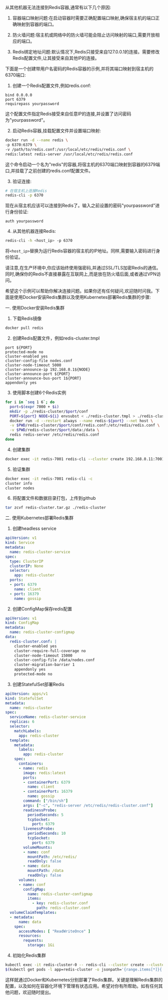 从其他机器无法连接到Redis容器,通常有以下几个原因:

1. 容器端口映射问题:在启动容器时需要正确配置端口映射,确保宿主机的端口正确映射到容器的端口。

2. 防火墙问题:宿主机或网络中的防火墙可能会阻止访问映射的端口,需要开放相应的端口。

3. Redis绑定地址问题:默认情况下,Redis只接受来自127.0.0.1的连接。需要修改Redis配置文件,让其接受来自其他IP的连接。

下面是一个创建带用户名密码的Redis容器的示例,并将其端口映射到宿主机的6370端口:

1. 创建一个Redis配置文件,例如redis.conf:
```
bind 0.0.0.0
port 6379
requirepass yourpassword
```
这个配置文件指定Redis接受来自任意IP的连接,并设置了访问密码为"yourpassword"。

2. 启动Redis容器,挂载配置文件并设置端口映射:
```bash
docker run -d --name redis \
-p 6370:6379 \
-v /path/to/redis.conf:/usr/local/etc/redis/redis.conf \
redis:latest redis-server /usr/local/etc/redis/redis.conf
```
这个命令启动一个名为"redis"的容器,将宿主机的6370端口映射到容器的6379端口,并挂载了之前创建的redis.conf配置文件。

3. 验证连接:
```bash
# 在宿主机上连接Redis
redis-cli -p 6370
```

现在从宿主机应该可以连接到Redis了。输入之前设置的密码"yourpassword"进行身份验证:
```
auth yourpassword
```

4. 从其他机器连接Redis:
```bash
redis-cli -h <host_ip> -p 6370
```
将`<host_ip>`替换为运行Redis容器的宿主机的IP地址。同样,需要输入密码进行身份验证。

请注意,在生产环境中,你应该始终使用强密码,并通过SSL/TLS加密Redis的通信。同时,确保你的Redis不直接暴露在互联网上,而是放在防火墙后面,或者通过VPN访问。

希望这个示例可以帮助你解决连接问题。如果你还有任何疑问,欢迎随时问我。下面是使用Docker安装Redis集群以及使用Kubernetes部署Redis集群的步骤:

一. 使用Docker安装Redis集群

1. 下载Redis镜像
```bash
docker pull redis
```

2. 创建Redis配置文件，例如redis-cluster.tmpl
```
port ${PORT}
protected-mode no
cluster-enabled yes
cluster-config-file nodes.conf
cluster-node-timeout 5000
cluster-announce-ip 192.168.0.1${NODE}
cluster-announce-port ${PORT}
cluster-announce-bus-port 1${PORT}
appendonly yes
```

3. 使用脚本创建6个Redis实例
```bash
for i in `seq 1 6`; do 
  port=$(expr 7000 + $i)
  mkdir -p ./redis-cluster/$port/conf 
  PORT=${port} NODE=${i} envsubst < ./redis-cluster.tmpl > ./redis-cluster/$port/conf/redis.conf
  docker run -d --restart always --name redis-${port} --net host \
  -v $PWD/redis-cluster/$port/conf/redis.conf:/etc/redis/redis.conf \
  -v $PWD/redis-cluster/$port/data:/data \
  redis redis-server /etc/redis/redis.conf
done
```

4. 创建集群
```bash
docker exec -it redis-7001 redis-cli --cluster create 192.168.0.11:7001 192.168.0.12:7002 192.168.0.13:7003 192.168.0.14:7004 192.168.0.15:7005 192.168.0.16:7006 --cluster-replicas 1
```

5. 验证集群
```bash
docker exec -it redis-7001 redis-cli -c
cluster info
cluster nodes
```

6. 将配置文件和数据目录打包，上传到github
```bash
tar zcvf redis-cluster.tar.gz ./redis-cluster
```

二. 使用Kubernetes部署Redis集群 

1. 创建headless service
```yaml
apiVersion: v1
kind: Service
metadata:
  name: redis-cluster-service
spec:
  type: ClusterIP
  clusterIP: None
  selector:
    app: redis-cluster
  ports:
  - port: 6379
    name: client
  - port: 16379 
    name: gossip
```

2. 创建ConfigMap保存redis配置
```yaml
apiVersion: v1
kind: ConfigMap
metadata:
  name: redis-cluster-configmap
data:
  redis-cluster.conf: |
    cluster-enabled yes
    cluster-require-full-coverage no
    cluster-node-timeout 15000
    cluster-config-file /data/nodes.conf
    cluster-migration-barrier 1
    appendonly yes
    protected-mode no
```

3. 创建StatefulSet部署Redis
```yaml 
apiVersion: apps/v1
kind: StatefulSet
metadata:
  name: redis-cluster
spec:
  serviceName: redis-cluster-service
  replicas: 6
  selector:
    matchLabels:
      app: redis-cluster
  template:
    metadata:
      labels:
        app: redis-cluster
    spec:
      containers:
      - name: redis
        image: redis:latest
        ports:
        - containerPort: 6379
          name: client
        - containerPort: 16379
          name: gossip
        command: ["/bin/sh"]
        args: ["-c", "redis-server /etc/redis/redis-cluster.conf"]
        readinessProbe:
          periodSeconds: 5
          tcpSocket:
            port: 6379
        livenessProbe:
          periodSeconds: 10
          tcpSocket:
            port: 6379
        volumeMounts:
        - name: conf
          mountPath: /etc/redis/
          readOnly: false
        - name: data
          mountPath: /data
          readOnly: false
      volumes:
      - name: conf
        configMap:
          name: redis-cluster-configmap
          items:
            - key: redis-cluster.conf
              path: redis-cluster.conf
  volumeClaimTemplates:
  - metadata:
      name: data
    spec:
      accessModes: [ "ReadWriteOnce" ]
      resources:
        requests:
          storage: 1Gi
```

4. 初始化Redis集群
```bash
kubectl exec -it redis-cluster-0 -- redis-cli --cluster create --cluster-replicas 1 \
$(kubectl get pods -l app=redis-cluster -o jsonpath='{range.items[*]}{.status.podIP}:6379 ')  
```

这样就通过Docker和Kubernetes分别部署了Redis集群。关键是理解Redis集群的配置，以及如何在容器化环境下管理有状态应用。希望对你有所帮助。如有任何其他问题，欢迎随时提出。
